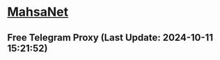 
# [MahsaNet](https://t.me/mahsa_net)
## Free Telegram Proxy (Last Update: 2024-10-11 15:21:52)

    